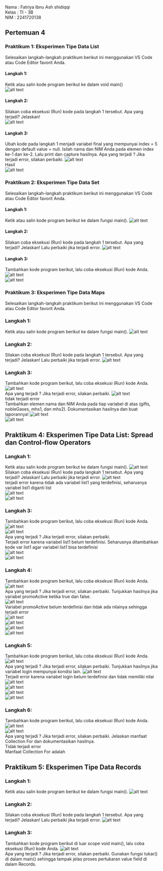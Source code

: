 Nama    : Fatriya Ibnu Ash shidiqqi <br>
Kelas   : TI - 3B <br>
NIM     : 2241720138 <br>

## Pertemuan 4
### Praktikum 1: Eksperimen Tipe Data List
Selesaikan langkah-langkah praktikum berikut ini menggunakan VS Code atau Code Editor favorit Anda. <br>
#### Langkah 1:
Ketik atau salin kode program berikut ke dalam void main()<br>
![alt text](image.png) <br>
#### Langkah 2:
Silakan coba eksekusi (Run) kode pada langkah 1 tersebut. Apa yang terjadi? Jelaskan! <br>
![alt text](image-1.png) <br>
#### Langkah 3:
Ubah kode pada langkah 1 menjadi variabel final yang mempunyai index = 5 dengan default value = null. Isilah nama dan NIM Anda pada elemen index ke-1 dan ke-2. Lalu print dan capture hasilnya.
Apa yang terjadi ? Jika terjadi error, silakan perbaiki.
![alt text](image-2.png) <br>
Hasil <br>
![alt text](image-3.png) <br>

### Praktikum 2: Eksperimen Tipe Data Set
Selesaikan langkah-langkah praktikum berikut ini menggunakan VS Code atau Code Editor favorit Anda.
#### Langkah 1:
Ketik atau salin kode program berikut ke dalam fungsi main().
![alt text](image-4.png) <BR>
#### Langkah 2:
Silakan coba eksekusi (Run) kode pada langkah 1 tersebut. Apa yang terjadi? Jelaskan! Lalu perbaiki jika terjadi error.
![alt text](image-5.png) <br>
#### Langkah 3:
Tambahkan kode program berikut, lalu coba eksekusi (Run) kode Anda.
![alt text](image-6.png) <br>
![alt text](image-7.png) <br>

### Praktikum 3: Eksperimen Tipe Data Maps
Selesaikan langkah-langkah praktikum berikut ini menggunakan VS Code atau Code Editor favorit Anda.
### Langkah 1:
Ketik atau salin kode program berikut ke dalam fungsi main().
![alt text](image-8.png) <br>
### Langkah 2:
Silakan coba eksekusi (Run) kode pada langkah 1 tersebut. Apa yang terjadi? Jelaskan! Lalu perbaiki jika terjadi error.
![alt text](image-9.png) <br>
### Langkah 3:
Tambahkan kode program berikut, lalu coba eksekusi (Run) kode Anda.
![alt text](image-10.png) <br>
Apa yang terjadi ? Jika terjadi error, silakan perbaiki.
![alt text](image-11.png) <br>
tidak terjadi error <br>
Tambahkan elemen nama dan NIM Anda pada tiap variabel di atas (gifts, nobleGases, mhs1, dan mhs2). Dokumentasikan hasilnya dan buat laporannya!
![alt text](image-12.png) <br>
![alt text](image-13.png) <br>

## Praktikum 4: Eksperimen Tipe Data List: Spread dan Control-flow Operators
### Langkah 1:
Ketik atau salin kode program berikut ke dalam fungsi main().
![alt text](image-14.png) <br>
Silakan coba eksekusi (Run) kode pada langkah 1 tersebut. Apa yang terjadi? Jelaskan! Lalu perbaiki jika terjadi error.
![alt text](image-15.png) <br>
terjadi error karena tidak ada variabel list1 yang terdefinisi, seharusnya variabel list1 diganti list <br>
![alt text](image-16.png) <br>
![alt text](image-17.png) <br>
### Langkah 3:
Tambahkan kode program berikut, lalu coba eksekusi (Run) kode Anda.
![alt text](image-18.png) <br>
![alt text](image-19.png) <br>
Apa yang terjadi ? Jika terjadi error, silakan perbaiki. <br>
Terjadi error karena variabel list1 belum terdefinisi. Seharusnya ditambahkan kode var list1 agar variabel list1 bisa terdefinisi <br>
![alt text](image-20.png) <br>
![alt text](image-21.png) <br>

### Langkah 4:
Tambahkan kode program berikut, lalu coba eksekusi (Run) kode Anda.
![alt text](image-22.png) <br>
Apa yang terjadi ? Jika terjadi error, silakan perbaiki. Tunjukkan hasilnya jika variabel promoActive ketika true dan false. <br>
![alt text](image-23.png) <br>
Variabel promoActive belum terdefinisi dan tidak ada nilainya sehingga terjadi error <br>
![alt text](image-24.png) <br>
![alt text](image-25.png) <br>
![alt text](image-26.png) <br>
![alt text](image-27.png) <br>

### Langkah 5:
Tambahkan kode program berikut, lalu coba eksekusi (Run) kode Anda.
![alt text](image-28.png) <br>
Apa yang terjadi ? Jika terjadi error, silakan perbaiki. Tunjukkan hasilnya jika variabel login mempunyai kondisi lain. 
![alt text](image-29.png) <br>
Terjadi error karena  variabel login belum terdefinisi dan tidak memiliki nilai <br>
![alt text](image-30.png) <br>
![alt text](image-31.png) <br>
![alt text](image-32.png) <br>
![alt text](image-33.png) <br>

### Langkah 6:
Tambahkan kode program berikut, lalu coba eksekusi (Run) kode Anda.
![alt text](image-34.png) <br>
![alt text](image-35.png) <br>
Apa yang terjadi ? Jika terjadi error, silakan perbaiki. Jelaskan manfaat Collection For dan dokumentasikan hasilnya. <br>
Tidak terjadi error <br>
Manfaat Collection For adalah


##  Praktikum 5: Eksperimen Tipe Data Records
### Langkah 1:
Ketik atau salin kode program berikut ke dalam fungsi main().
![alt text](image-36.png) <br>
### Langkah 2:
Silakan coba eksekusi (Run) kode pada langkah 1 tersebut. Apa yang terjadi? Jelaskan! Lalu perbaiki jika terjadi error.
![alt text](image-37.png) <br>
### Langkah 3:
Tambahkan kode program berikut di luar scope void main(), lalu coba eksekusi (Run) kode Anda.
![alt text](image-38.png)<br>
Apa yang terjadi ? Jika terjadi error, silakan perbaiki. Gunakan fungsi tukar() di dalam main() sehingga tampak jelas proses pertukaran value field di dalam Records.
